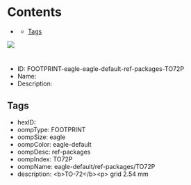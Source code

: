 



Contents
========

* [](#)
	* [Tags](#tags)
  
![][im]
# 

- ID: FOOTPRINT-eagle-eagle-default-ref-packages-TO72P
- Name: 
- Description: 

## Tags

- hexID: 
- oompType: FOOTPRINT
- oompSize: eagle
- oompColor: eagle-default
- oompDesc: ref-packages
- oompIndex: TO72P
- oompName: eagle-default/ref-packages/TO72P
- description: &lt;b&gt;TO-72&lt;/b&gt;&lt;p&gt;&#xD;
grid 2.54 mm



[im]: image.png
